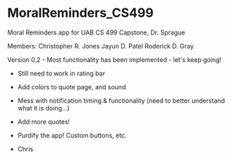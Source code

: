 # MoralReminders_CS499
Moral Reminders app for UAB CS 499 Capstone, Dr. Sprague

Members:
Christopher R. Jones
Jayun D. Patel
Roderick D. Gray

Version 0.2 - Most functionality has been implemented - let's keep going!
- Still need to work in rating bar
- Add colors to quote page, and sound
- Mess with notification timing & functionality (need to better understand what it is doing...)
- Add more quotes!
- Purdify the app! Custom buttons, etc.


- Chris
